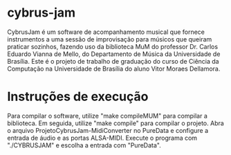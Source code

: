 # cybrus-jam

CybrusJam é um software de acompanhamento musical que fornece instrumentos a uma sessão de improvisação para músicos que queiram praticar sozinhos, fazendo uso da biblioteca MuM do professor Dr. Carlos Eduardo Vianna de Mello, do Departamento de Música da Universidade de Brasília. Este é o projeto de trabalho de graduação do curso de Ciência da Computação na Universidade de Brasília do aluno Vitor Moraes Dellamora.

# Instruções de execução

Para compilar o software, utilize "make compileMUM" para compilar a biblioteca. Em seguida, utilize "make compile" para compilar o projeto.
Abra o arquivo ProjetoCybrusJam-MidiConverter no PureData e configure a entrada de áudio e as portas ALSA-MIDI.
Execute o programa com "./CYBRUSJAM" e escolha a entrada com "PureData". 
